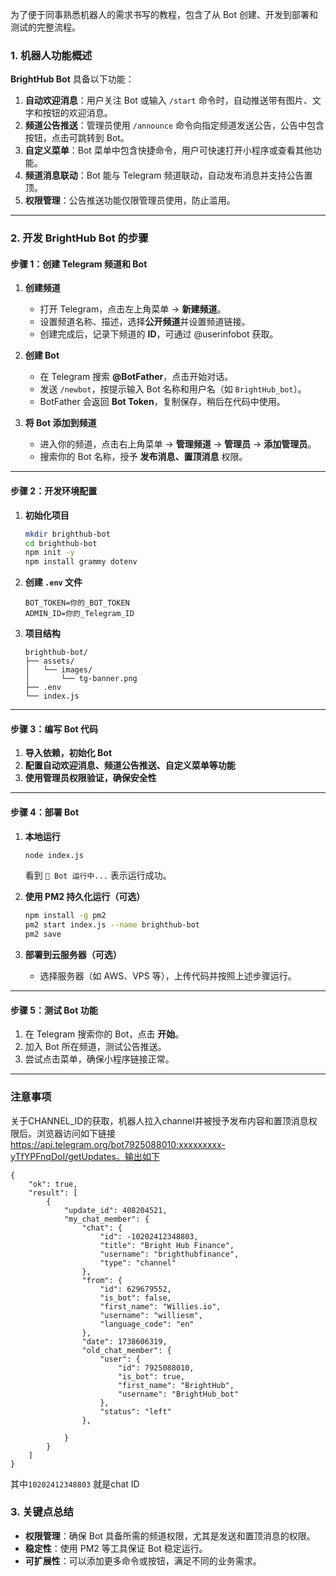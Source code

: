 为了便于同事熟悉机器人的需求书写的教程，包含了从 Bot 创建、开发到部署和测试的完整流程。
### **1. 机器人功能概述**  
**BrightHub Bot** 具备以下功能：  
1. **自动欢迎消息**：用户关注 Bot 或输入 `/start` 命令时，自动推送带有图片、文字和按钮的欢迎消息。  
2. **频道公告推送**：管理员使用 `/announce` 命令向指定频道发送公告，公告中包含按钮，点击可跳转到 Bot。  
3. **自定义菜单**：Bot 菜单中包含快捷命令，用户可快速打开小程序或查看其他功能。  
4. **频道消息联动**：Bot 能与 Telegram 频道联动，自动发布消息并支持公告置顶。  
5. **权限管理**：公告推送功能仅限管理员使用，防止滥用。  

---

### **2. 开发 BrightHub Bot 的步骤**  

#### **步骤 1：创建 Telegram 频道和 Bot**  
1. **创建频道**  
   - 打开 Telegram，点击左上角菜单 → **新建频道**。  
   - 设置频道名称、描述，选择**公开频道**并设置频道链接。  
   - 创建完成后，记录下频道的 **ID**，可通过 @userinfobot 获取。  

2. **创建 Bot**  
   - 在 Telegram 搜索 **@BotFather**，点击开始对话。  
   - 发送 `/newbot`，按提示输入 Bot 名称和用户名（如 `BrightHub_bot`）。  
   - BotFather 会返回 **Bot Token**，复制保存，稍后在代码中使用。  

3. **将 Bot 添加到频道**  
   - 进入你的频道，点击右上角菜单 → **管理频道** → **管理员** → **添加管理员**。  
   - 搜索你的 Bot 名称，授予 **发布消息、置顶消息** 权限。  

---

#### **步骤 2：开发环境配置**  
1. **初始化项目**  
   ```bash
   mkdir brighthub-bot
   cd brighthub-bot
   npm init -y
   npm install grammy dotenv
   ```

2. **创建 `.env` 文件**  
   ```env
   BOT_TOKEN=你的_BOT_TOKEN
   ADMIN_ID=你的_Telegram_ID
   ```

3. **项目结构**  
   ```
   brighthub-bot/
   ├── assets/
   │   └── images/
   │       └── tg-banner.png
   ├── .env
   └── index.js
   ```

---

#### **步骤 3：编写 Bot 代码**  
1. **导入依赖，初始化 Bot**  
2. **配置自动欢迎消息、频道公告推送、自定义菜单等功能**  
3. **使用管理员权限验证，确保安全性**  

---

#### **步骤 4：部署 Bot**  
1. **本地运行**  
   ```bash
   node index.js
   ```  
   看到 `🤖 Bot 运行中...` 表示运行成功。  

2. **使用 PM2 持久化运行（可选）**  
   ```bash
   npm install -g pm2
   pm2 start index.js --name brighthub-bot
   pm2 save
   ```

3. **部署到云服务器（可选）**  
   - 选择服务器（如 AWS、VPS 等），上传代码并按照上述步骤运行。  

---

#### **步骤 5：测试 Bot 功能**  
1. 在 Telegram 搜索你的 Bot，点击 **开始**。  
2. 加入 Bot 所在频道，测试公告推送。  
3. 尝试点击菜单，确保小程序链接正常。  

---


### 注意事项
关于CHANNEL_ID的获取，机器人拉入channel并被授予发布内容和置顶消息权限后。浏览器访问如下链接
https://api.telegram.org/bot7925088010:xxxxxxxxx-yTfYPFnqDoI/getUpdates。输出如下

```
{
    "ok": true,
    "result": [
        {
            "update_id": 408204521,
            "my_chat_member": {
                "chat": {
                    "id": -10202412348803,
                    "title": "Bright Hub Finance",
                    "username": "brighthubfinance",
                    "type": "channel"
                },
                "from": {
                    "id": 629679552,
                    "is_bot": false,
                    "first_name": "Willies.io",
                    "username": "williesm",
                    "language_code": "en"
                },
                "date": 1738606319,
                "old_chat_member": {
                    "user": {
                        "id": 7925088010,
                        "is_bot": true,
                        "first_name": "BrightHub",
                        "username": "BrightHub_bot"
                    },
                    "status": "left"
                },
                 
            }
        }
    ]
}
```
其中`10202412348803` 就是chat ID 

### **3. 关键点总结**  
- **权限管理**：确保 Bot 具备所需的频道权限，尤其是发送和置顶消息的权限。  
- **稳定性**：使用 PM2 等工具保证 Bot 稳定运行。  
- **可扩展性**：可以添加更多命令或按钮，满足不同的业务需求。  
